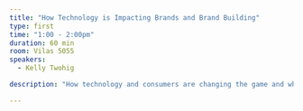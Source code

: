 ```yaml
---
title: "How Technology is Impacting Brands and Brand Building"
type: first
time: "1:00 - 2:00pm"
duration: 60 min
room: Vilas 5055
speakers:
  - Kelly Twohig

description: "How technology and consumers are changing the game and what marketers need to do to catch up."

---
```

